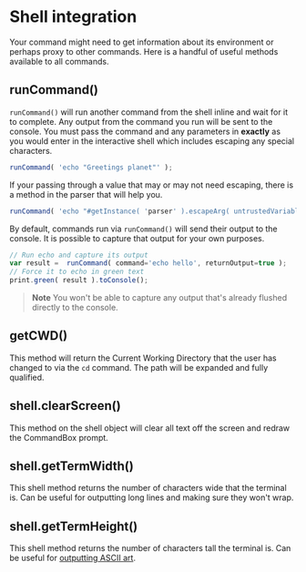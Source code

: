 # Shell integration

Your command might need to get information about its environment or perhaps proxy to other commands.  Here is a handful of useful methods available to all commands.

## runCommand()

`runCommand()` will run another command from the shell inline and wait for it to complete.  Any output from the command you run will be sent to the console.  You must pass the command and any parameters in **exactly** as you would enter in the interactive shell which includes escaping any special characters.

```javascript
runCommand( 'echo "Greetings planet"' );
```

If your passing through a value that may or may not need escaping, there is a method in the parser that will help you.

```javascript
runCommand( 'echo "#getInstance( 'parser' ).escapeArg( untrustedVariable )#"' );
```

By default, commands run via `runCommand()` will send their output to the console.  It is possible to capture that output for your own purposes.

```javascript
// Run echo and capture its output
var result =  runCommand( command='echo hello', returnOutput=true );
// Force it to echo in green text
print.green( result ).toConsole();
```

> **Note** You won't be able to capture any output that's already flushed directly to the console.

## getCWD()

This method will return the Current Working Directory that the user has changed to via the `cd` command.  The path will be expanded and fully qualified.  

## shell.clearScreen()

This method on the shell object will clear all text off the screen and redraw the CommandBox prompt. 


## shell.getTermWidth()

This shell method returns the number of characters wide that the terminal is.  Can be useful for outputting long lines and making sure they won't wrap.  


## shell.getTermHeight()

This shell method returns the number of characters tall the terminal is.  Can be useful for [outputting ASCII art](https://github.com/bdw429s/CommandBox-Image-To-ASCII).

